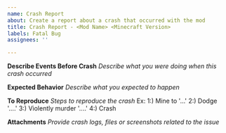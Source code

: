 ```yaml
---
name: Crash Report
about: Create a report about a crash that occurred with the mod
title: Crash Report - <Mod Name> <Minecraft Version>
labels: Fatal Bug
assignees: ''

---
```


**Describe Events Before Crash**
*Describe what you were doing when this crash occurred*

**Expected Behavior**
*Describe what you expected to happen*

**To Reproduce**
*Steps to reproduce the crash*
Ex:
1:) Mine to '...'
2:) Dodge '....'
3:) Violently murder '....'
4:) Crash

**Attachments**
*Provide crash logs, files or screenshots related to the issue*
